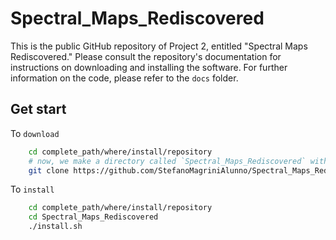 # Spectral_Maps_Rediscovered
This is the public GitHub repository of Project 2, entitled "Spectral Maps Rediscovered."
Please consult the repository's documentation for instructions on downloading and installing the software.
For further information on the code, please refer to the `docs` folder.

## Get start

To `download`
~~~bash
    cd complete_path/where/install/repository
    # now, we make a directory called `Spectral_Maps_Rediscovered` with repository:
    git clone https://github.com/StefanoMagriniAlunno/Spectral_Maps_Rediscovered
~~~

To `install`
~~~bash
    cd complete_path/where/install/repository
    cd Spectral_Maps_Rediscovered
    ./install.sh
~~~

